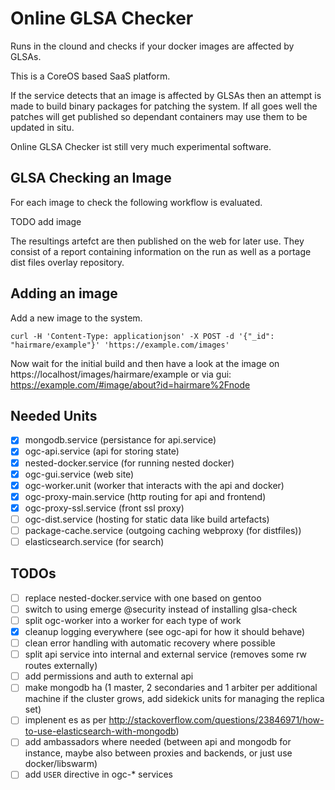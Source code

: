 # Online GLSA Checker

Runs in the clound and checks if your docker images are affected by GLSAs.

This is a CoreOS based SaaS platform.

If the service detects that an image is affected by GLSAs then an attempt
is made to build binary packages for patching the system. If all goes well
the patches will get published so dependant containers may use them to be
updated in situ.

Online GLSA Checker ist still very much experimental software.

## GLSA Checking an Image

For each image to check the following workflow is evaluated.

TODO add image

The resultings artefct are then published on the web for later use. They
consist of a report containing information on the run as well as a portage
dist files overlay repository.

## Adding an image

Add a new image to the system.

````
curl -H 'Content-Type: applicationjson' -X POST -d '{"_id": "hairmare/example"}' 'https://example.com/images'
````

Now wait for the initial build and then have a look at the image on https://localhost/images/hairmare/example
or via gui: https://example.com/#image/about?id=hairmare%2Fnode 

## Needed Units

* [X] mongodb.service (persistance for api.service)
* [X] ogc-api.service (api for storing state)
* [X] nested-docker.service (for running nested docker)
* [X] ogc-gui.service (web site)
* [X] ogc-worker.unit (worker that interacts with the api and docker)
* [X] ogc-proxy-main.service (http routing for api and frontend)
* [X] ogc-proxy-ssl.service (front ssl proxy)
* [ ] ogc-dist.service (hosting for static data like build artefacts)
* [ ] package-cache.service (outgoing caching webproxy (for distfiles))
* [ ] elasticsearch.service (for search)

## TODOs

* [ ] replace nested-docker.service with one based on gentoo
* [ ] switch to using emerge @security instead of installing glsa-check
* [ ] split ogc-worker into a worker for each type of work
* [X] cleanup logging everywhere (see ogc-api for how it should behave)
* [ ] clean error handling with automatic recovery where possible
* [ ] split api service into internal and external service (removes some rw routes externally)
* [ ] add permissions and auth to external api
* [ ] make mongodb ha (1 master, 2 secondaries and  1 arbiter per additional machine if the cluster grows, add sidekick units for managing the replica set)
* [ ] implenent es as per http://stackoverflow.com/questions/23846971/how-to-use-elasticsearch-with-mongodb)
* [ ] add ambassadors where needed (between api and mongodb for instance, maybe also between proxies and backends, or just use docker/libswarm)
* [ ] add ``USER`` directive in ogc-* services

